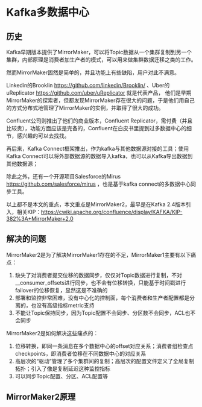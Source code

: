 # Kafka多数据中心

## 历史

Kafka早期版本提供了MirrorMaker，可以将Topic数据从一个集群复制到另一个集群，内部原理是消费者加生产者的模式，可以用来做集群数据迁移之类的工作。

然而MirrorMaker固然是简单的，并且功能上有些缺陷，用户对此不满意。

Linkedin的Brooklin https://github.com/linkedin/Brooklin/ 、Uber的uReplicator https://github.com/uber/uReplicator 就是代表产品，
他们是早期MirrorMaker的探索者，但都发现MirrorMaker存在很大的问题，于是他们用自己的方式分布式地管理了MirrorMaker的实例，并取得了很大的成功。

Confluent公司则推出了他们的商业版本，Confluent Replicator，需付费（并且比较贵），功能方面应该是完备的，Confluent在白皮书里提到过多数据中心的细节，感兴趣的可以去找找。

再后来，Kafka Connect框架推出，作为kafka与其他数据源对接的工具；使用Kafka Connect可以将外部数据源的数据导入kafka，也可以从Kafka导出数据到其他数据源；

除此之外，还有一个开源项目Salesforce的Mirus https://github.com/salesforce/mirus ，也是基于kafka connect的多数据中心同步工具。

以上都不是本文的重点，本文重点是MirrorMaker2，最早是在Kafka 2.4版本引入，相关KIP：https://cwiki.apache.org/confluence/display/KAFKA/KIP-382%3A+MirrorMaker+2.0

## 解决的问题

MirrorMaker2是为了解决MirrorMaker1存在的不足，MirrorMaker1主要有以下痛点：

1. 缺失了对消费者提交位移的数据同步，仅仅对Topic数据进行复制，不对__consumer_offsets进行同步，也不会有位移转换，只能基于时间戳进行failover的位移恢复，显然这是不准确的
2. 部署和监控非常困难，没有中心化的控制面，每个消费者和生产者配置都是分离的，也没有高级指标metric支持
3. 不能让Topic保持同步，因为Topic配置不会同步、分区数不会同步，ACL也不会同步

MirrorMaker2是如何解决这些痛点的：

1. 位移转换，即同一条消息在多个数据中心的offset对应关系；消费者组检查点checkpoints，即消费者位移在不同数据中心的对应关系
2. 高层次的“驱动”管理了多个集群间的复制；高层次的配置文件定义了全局复制拓扑；引入了像是复制延迟这种监控指标
3. 可以同步Topic配置、分区、ACL配置等

## MirrorMaker2原理
